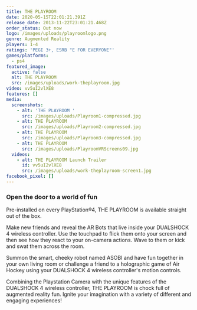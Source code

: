```yaml
---
title: THE PLAYROOM
date: 2020-05-15T22:01:21.391Z
release_date: 2013-11-22T23:01:21.468Z
order_status: Out now
logo: /images/uploads/playroomlogo.png
genre: Augmented Reality
players: 1-4
ratings: 'PEGI 3+, ESRB "E FOR EVERYONE"'
games/platforms:
  - ps4
featured_image:
  active: false
  alt: THE PLAYROOM
  src: /images/uploads/work-theplayroom.jpg
video: vv5uI2vlXE8
features: []
media:
  screenshots:
    - alt: 'THE PLAYROOM '
      src: /images/uploads/Playroom1-compressed.jpg
    - alt: THE PLAYROOM
      src: /images/uploads/Playroom2-compressed.jpg
    - alt: THE PLAYROOM
      src: /images/uploads/Playroom3-compressed.jpg
    - alt: THE PLAYROOM
      src: /images/uploads/PlayroomVRScreens09.jpg
  videos:
    - alt: THE PLAYROOM Launch Trailer
      id: vv5uI2vlXE8
      src: /images/uploads/work-theplayroom-screen1.jpg
facebook_pixel: []
---
```

### Open the door to a world of fun

Pre-installed on every PlayStation®4, THE PLAYROOM is available straight out of the box. 

 Make new friends and reveal the AR Bots that live inside your DUALSHOCK 4 wireless controller. Use the touchpad to flick them onto your screen and then see how they react to your on-camera actions. Wave to them or kick and swat them across the room. 

Summon the smart, cheeky robot named ASOBI and have fun together in your own living room or challenge a friend to a holographic game of Air Hockey using your DUALSHOCK 4 wireless controller's motion controls.

Combining the Playstation Camera with the unique features of the DUALSHOCK 4 wireless controller, THE PLAYROOM is chock full of augmented reality fun. Ignite your imagination with a variety of different and engaging experiences!
